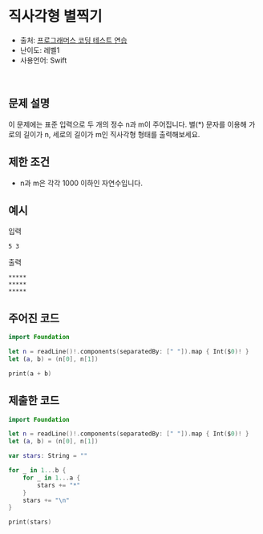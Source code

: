 # 직사각형 별찍기

- 출처: [프로그래머스 코딩 테스트 연습](https://programmers.co.kr/learn/challenges)
- 난이도: 레벨1
- 사용언어: Swift
<br/>



## 문제 설명

이 문제에는 표준 입력으로 두 개의 정수 n과 m이 주어집니다.
별(*) 문자를 이용해 가로의 길이가 n, 세로의 길이가 m인 직사각형 형태를 출력해보세요.
<br/>



## 제한 조건

- n과 m은 각각 1000 이하인 자연수입니다.




## 예시

입력

~~~
5 3
~~~

출력

~~~
*****
*****
*****
~~~




## 주어진 코드

~~~swift
import Foundation

let n = readLine()!.components(separatedBy: [" "]).map { Int($0)! }
let (a, b) = (n[0], n[1])

print(a + b)
~~~


## 제출한 코드

~~~swift
import Foundation

let n = readLine()!.components(separatedBy: [" "]).map { Int($0)! }
let (a, b) = (n[0], n[1])

var stars: String = ""

for _ in 1...b {
    for _ in 1...a {
        stars += "*"
    }
    stars += "\n"
}

print(stars)
~~~
